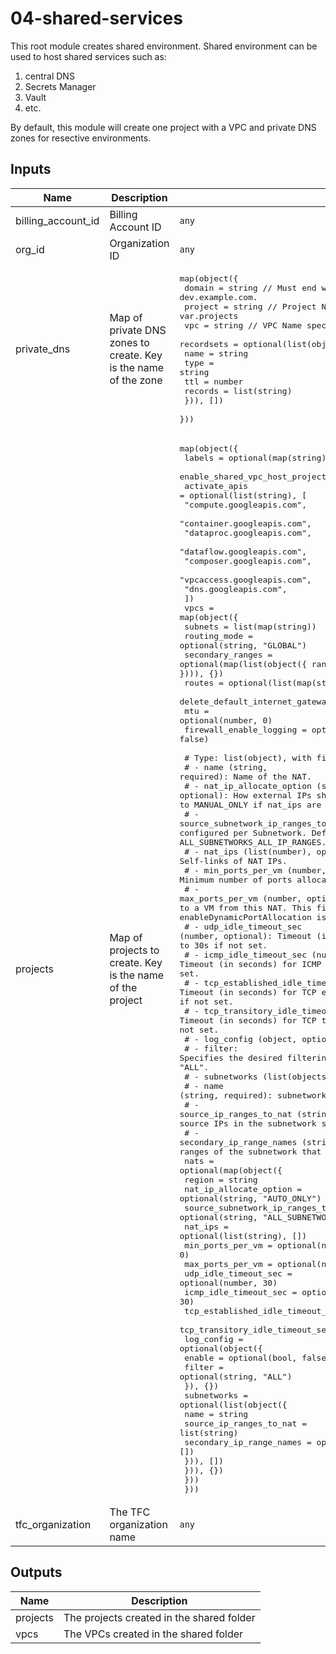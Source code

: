 # 04-shared-services
This root module creates shared environment. Shared environment can be used to host shared services such as:
1. central DNS
2. Secrets Manager
3. Vault
4. etc.

By default, this module will create one project with a VPC and private DNS zones for resective environments.

## Inputs

| Name | Description | Type | Default | Required |
|------|-------------|------|---------|:-----:|
| billing\_account\_id | Billing Account ID | `any` | n/a | yes |
| org\_id | Organization ID | `any` | n/a | yes |
| private\_dns | Map of private DNS zones to create. Key is the name of the zone | <pre>map(object({<br>    domain  = string // Must end with a dot. e.g. dev.example.com.<br>    project = string // Project Name specified in var.projects<br>    vpc     = string // VPC Name specified in var.projects<br>    recordsets = optional(list(object({<br>      name    = string<br>      type    = string<br>      ttl     = number<br>      records = list(string)<br>    })), [])<br>  }))<br></pre> | n/a | yes |
| projects | Map of projects to create. Key is the name of the project | <pre>map(object({<br>    labels                         = optional(map(string), {})<br>    enable_shared_vpc_host_project = optional(bool, false)<br>    activate_apis = optional(list(string), [<br>      "compute.googleapis.com",<br>      "container.googleapis.com",<br>      "dataproc.googleapis.com",<br>      "dataflow.googleapis.com",<br>      "composer.googleapis.com",<br>      "vpcaccess.googleapis.com",<br>      "dns.googleapis.com",<br>    ])<br>    vpcs = map(object({<br>      subnets                                = list(map(string))<br>      routing_mode                           = optional(string, "GLOBAL")<br>      secondary_ranges                       = optional(map(list(object({ range_name = string, ip_cidr_range = string }))), {})<br>      routes                                 = optional(list(map(string)), [])<br>      delete_default_internet_gateway_routes = optional(bool, false)<br>      mtu                                    = optional(number, 0)<br>      firewall_enable_logging                = optional(bool, false)<br><br>      # Type: list(object), with fields:<br>      # - name (string, required): Name of the NAT.<br>      # - nat_ip_allocate_option (string, optional): How external IPs should be allocated for this NAT. Defaults to MANUAL_ONLY if nat_ips are set, else AUTO_ONLY.<br>      # - source_subnetwork_ip_ranges_to_nat (string, optional): How NAT should be configured per Subnetwork. Defaults to ALL_SUBNETWORKS_ALL_IP_RANGES.<br>      # - nat_ips (list(number), optional): Self-links of NAT IPs.<br>      # - min_ports_per_vm (number, optional): Minimum number of ports allocated to a VM from this NAT.<br>      # - max_ports_per_vm (number, optional): Maximum number of ports allocated to a VM from this NAT. This field can only be set when enableDynamicPortAllocation is enabled.<br>      # - udp_idle_timeout_sec (number, optional): Timeout (in seconds) for UDP connections. Defaults to 30s if not set.<br>      # - icmp_idle_timeout_sec (number, optional): Timeout (in seconds) for ICMP connections. Defaults to 30s if not set.<br>      # - tcp_established_idle_timeout_sec (number, optional): Timeout (in seconds) for TCP established connections. Defaults to 1200s if not set.<br>      # - tcp_transitory_idle_timeout_sec (number, optional): Timeout (in seconds) for TCP transitory connections. Defaults to 30s if not set.<br>      # - log_config (object, optional):<br>      #    - filter: Specifies the desired filtering of logs on this NAT. Defaults to "ALL".<br>      # - subnetworks (list(objects), optional):<br>      #   - name (string, required): subnetwork name to NAT.<br>      #   - source_ip_ranges_to_nat (string, required): List of options for which source IPs in the subnetwork should have NAT enabled.<br>      #   - secondary_ip_range_names (string, optional): List of the secondary ranges of the subnetwork that are allowed to use NAT.<br>      nats = optional(map(object({<br>        region                             = string<br>        nat_ip_allocate_option             = optional(string, "AUTO_ONLY")<br>        source_subnetwork_ip_ranges_to_nat = optional(string, "ALL_SUBNETWORKS_ALL_IP_RANGES")<br>        nat_ips                            = optional(list(string), [])<br>        min_ports_per_vm                   = optional(number, 0)<br>        max_ports_per_vm                   = optional(number, 0)<br>        udp_idle_timeout_sec               = optional(number, 30)<br>        icmp_idle_timeout_sec              = optional(number, 30)<br>        tcp_established_idle_timeout_sec   = optional(number, 1200)<br>        tcp_transitory_idle_timeout_sec    = optional(number, 30)<br>        log_config = optional(object({<br>          enable = optional(bool, false)<br>          filter = optional(string, "ALL")<br>        }), {})<br>        subnetworks = optional(list(object({<br>          name                     = string<br>          source_ip_ranges_to_nat  = list(string)<br>          secondary_ip_range_names = optional(list(string), [])<br>        })), [])<br>      })), {})<br>    }))<br>  }))<br></pre> | n/a | yes |
| tfc\_organization | The TFC organization name | `any` | n/a | yes |

## Outputs

| Name | Description |
|------|-------------|
| projects | The projects created in the shared folder |
| vpcs | The VPCs created in the shared folder |